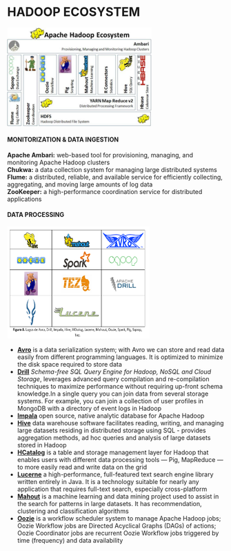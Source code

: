 # HADOOP ECOSYSTEM
<p align="left">
  <img width="335" heigth="320" src="images/Hadoop-Hadoop_Ecosystem.png?raw=true" alt="Hadoop Ecosystem"/>
</p>

#### MONITORIZATION & DATA INGESTION
**Apache Ambari:** web-based tool for provisioning, managing, and monitoring Apache Hadoop clusters  
**Chukwa:** a data collection system for managing large distributed systems  
**Flume:** a distributed, reliable, and available service for efficiently collecting, aggregating, and moving large amounts of log data  
**ZooKeeper:** a high-performance coordination service for distributed applications

#### DATA PROCESSING
<p align="left">
  <img width="330" height="260" src="images/Hadoop-Data_Processing.png?raw=true" alt="Hadoop Ecosystem - Data Processing"/>
</p>

- **[Avro](http://avro.apache.org/)** is a data serialization system; with Avro we can store and read data easily from different programming languages. It is optimized to minimize the disk space required to store data  
- **[Drill](https://drill.apache.org/)** _Schema-free SQL Query Engine for Hadoop, NoSQL and Cloud Storage_, leverages advanced query compilation and re-compilation techniques to maximize performance without requiring up-front schema knowledge.In a single query you can join data from several storage systems. For example, you can join a collection of user profiles in MongoDB with a directory of event logs in Hadoop  
- **[Impala](https://impala.apache.org/)** open source, native analytic database for Apache Hadoop  
- **[Hive](https://hive.apache.org/)** data warehouse software facilitates reading, writing, and managing large datasets residing in distributed storage using SQL - provides aggregation methods, ad hoc queries and analysis of large datasets stored in Hadoop  
- **[HCatalog](https://cwiki.apache.org/confluence/display/Hive/HCatalog)** is a table and storage management layer for Hadoop that enables users with different data processing tools — Pig, MapReduce — to more easily read and write data on the grid  
- **[Lucerne](http://lucene.apache.org/core/)** a high-performance, full-featured text search engine library written entirely in Java. It is a technology suitable for nearly any application that requires full-text search, especially cross-platform  
- **[Mahout](http://mahout.apache.org/)** is a machine learning and data mining project used to assist in the search for patterns in large datasets. It has recommendation, clustering and classification algorithms  
- **[Oozie](http://oozie.apache.org/)** is a workflow scheduler system to manage Apache Hadoop jobs; Oozie Workflow jobs are Directed Acyclical Graphs (DAGs) of actions; Oozie Coordinator jobs are recurrent Oozie Workflow jobs triggered by time (frequency) and data availability
